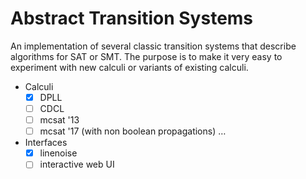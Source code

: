 # Abstract Transition Systems

An implementation of several classic transition systems that describe
algorithms for SAT or SMT. The purpose is to make it very easy to experiment
with new calculi or variants of existing calculi.

- Calculi
  * [x] DPLL
  * [ ] CDCL
  * [ ] mcsat '13
  * [ ] mcsat '17 (with non boolean propagations)
  …
- Interfaces
  * [x] linenoise
  * [ ] interactive web UI
